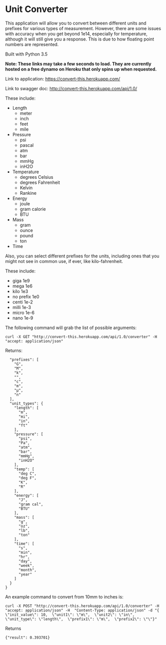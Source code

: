 # Unit Converter



This application will allow you to convert between different units and prefixes for various types of measurement. However, there are some issues with accuracy when you get beyond 1e14, especially for temperature, although it will still give you a response. This is due to how floating point numbers are represented. 

Built with Python 3.5

**Note: These links may take a few seconds to load. They are currently hosted on a free dynamo on Heroku that only spins up when requested.**

Link to application: https://convert-this.herokuapp.com/

Link to swagger doc: http://convert-this.herokuapp.com/api/1.0/

These include:

* Length
  * meter
  * inch
  * feet
  * mile
* Pressure
  * psi
  * pascal
  * atm
  * bar
  * mmHg
  * inH2O
* Temperature
  * degrees Celsius
  * degrees Fahrenheit
  * Kelvin
  * Rankine
* Energy
  * joule
  * gram calorie
  * BTU
* Mass
  * gram
  * ounce
  * pound
  * ton
* Time

Also, you can select different prefixes for the units, including ones that you might not see in common use, if ever, like kilo-fahrenheit. 

These include:

* giga 1e9 
* mega 1e6
* kilo 1e3
* no prefix 1e0
* centi 1e-2
* milli 1e-3
* micro 1e-6
* nano 1e-9


The following command will grab the list of possible arguments:

```curl -X GET "http://convert-this.herokuapp.com/api/1.0/converter" -H  "accept: application/json"```

Returns:

```{
  "prefixes": [
    "G",
    "M",
    "k",
    "",
    "c",
    "m",
    "μ",
    "n"
  ],
  "unit_types": {
    "length": [
      "m",
      "mi",
      "in",
      "ft"
    ],
    "pressure": [
      "psi",
      "Pa",
      "atm",
      "bar",
      "mmHg",
      "inH2O"
    ],
    "temp": [
      "deg C",
      "deg F",
      "K",
      "R"
    ],
    "energy": [
      "J",
      "gram cal",
      "BTU"
    ],
    "mass": [
      "g",
      "oz",
      "lb",
      "ton"
    ],
    "time": [
      "s",
      "min",
      "hr",
      "day",
      "week",
      "month",
      "year"
    ]
  }
}
```

An example command to convert from 10mm to inches is:

```curl -X POST "http://convert-this.herokuapp.com/api/1.0/converter" -H  "accept: application/json" -H  "Content-Type: application/json" -d "{  \"init_value\": 10,  \"unit1\": \"m\",  \"unit2\": \"in\",  \"unit_type\": \"length\",  \"prefix1\": \"m\",  \"prefix2\": \"\"}"```

Returns

```
{"result": 0.393701}
```


